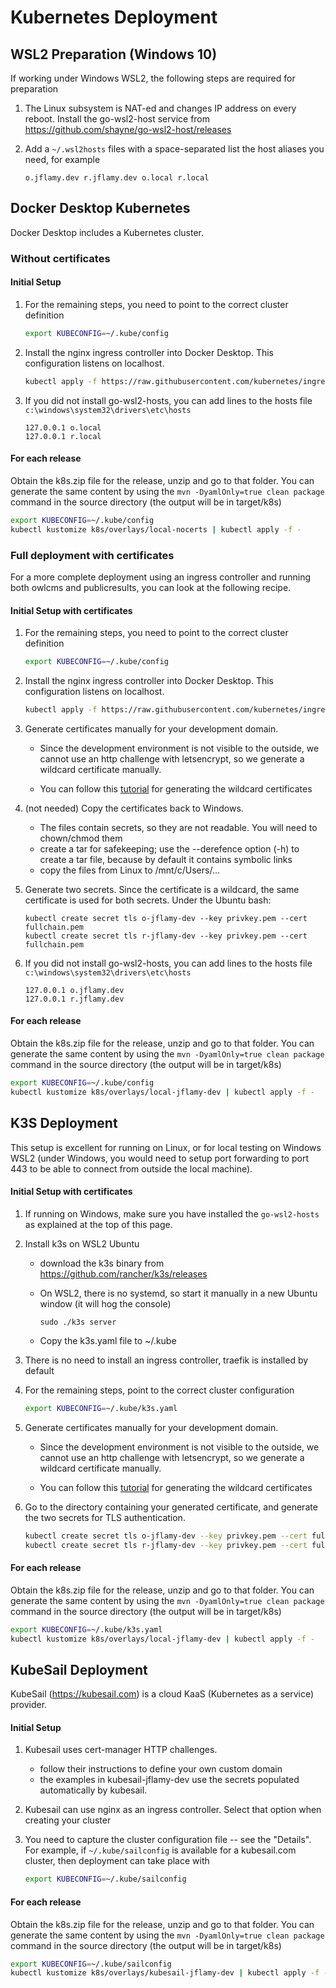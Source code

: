 # Kubernetes Deployment

## WSL2 Preparation (Windows 10)

If working under Windows WSL2, the following steps are required for preparation

1. The Linux subsystem is NAT-ed and changes IP address on every reboot.  Install the go-wsl2-host service from https://github.com/shayne/go-wsl2-host/releases

2. Add a `~/.wsl2hosts` files with a space-separated list the host aliases you need, for example

   ```
   o.jflamy.dev r.jflamy.dev o.local r.local
   ```

## Docker Desktop Kubernetes

Docker Desktop includes a Kubernetes cluster.

### Without certificates

#### Initial Setup

1. For the remaining steps, you need to point to the correct cluster definition

   ```bash
   export KUBECONFIG=~/.kube/config
   ```

2. Install the nginx ingress controller into Docker Desktop.  This configuration listens on localhost.

   ```bash
   kubectl apply -f https://raw.githubusercontent.com/kubernetes/ingress-nginx/controller-v0.34.1/deploy/static/provider/cloud/deploy.yaml
   ```

3. If you did not install go-wsl2-hosts, you can add lines to the hosts file `c:\windows\system32\drivers\etc\hosts`

   ```
   127.0.0.1 o.local
   127.0.0.1 r.local
   ```


#### For each release

Obtain the k8s.zip file for the release, unzip and go to that folder.  You can generate the same content by using the  `mvn -DyamlOnly=true clean package` command in the source directory (the output will be in target/k8s)

```bash
export KUBECONFIG=~/.kube/config
kubectl kustomize k8s/overlays/local-nocerts | kubectl apply -f -
```

### Full deployment with certificates

For a more complete deployment using an ingress controller and running both owlcms and publicresults, you can look at the following recipe.

#### Initial Setup with certificates

1. For the remaining steps, you need to point to the correct cluster definition

   ```bash
   export KUBECONFIG=~/.kube/config
   ```
   
2. Install the nginx ingress controller into Docker Desktop.  This configuration listens on localhost.

   ```bash
   kubectl apply -f https://raw.githubusercontent.com/kubernetes/ingress-nginx/controller-v0.34.1/deploy/static/provider/cloud/deploy.yaml
   ```

3. Generate certificates manually for your development domain. 

   - Since the development environment is not visible to the outside, we cannot use an http challenge with letsencrypt, so we generate a wildcard certificate manually.

   - You can follow this [tutorial](https://www.digitalocean.com/community/tutorials/how-to-acquire-a-let-s-encrypt-certificate-using-dns-validation-with-acme-dns-certbot-on-ubuntu-18-04) for generating the wildcard certificates

4. (not needed) Copy the certificates back to Windows. 

   - The files contain secrets, so they are not readable. You will need to chown/chmod them
   - create a tar for safekeeping; use the --derefence option (-h) to create a tar file, because by default it contains symbolic links 
   - copy the files from Linux to /mnt/c/Users/...

5. Generate two secrets. Since the certificate is a wildcard, the same certificate is used for both secrets. Under the Ubuntu bash:

   ```
   kubectl create secret tls o-jflamy-dev --key privkey.pem --cert fullchain.pem
   kubectl create secret tls r-jflamy-dev --key privkey.pem --cert fullchain.pem
   ```

6. If you did not install go-wsl2-hosts, you can add lines to the hosts file `c:\windows\system32\drivers\etc\hosts`

   ```
   127.0.0.1 o.jflamy.dev
   127.0.0.1 r.jflamy.dev
   ```

#### For each release

Obtain the k8s.zip file for the release, unzip and go to that folder.  You can generate the same content by using the  `mvn -DyamlOnly=true clean package` command in the source directory (the output will be in target/k8s)

```bash
export KUBECONFIG=~/.kube/config
kubectl kustomize k8s/overlays/local-jflamy-dev | kubectl apply -f -
```

## K3S Deployment

This setup is excellent for running on Linux, or for local testing on Windows WSL2 (under Windows, you would need to setup port forwarding to port 443 to be able to connect from outside the local machine). 

#### Initial Setup with certificates

1. If running on Windows, make sure you have installed the `go-wsl2-hosts` as explained at the top of this page.

2. Install k3s on WSL2 Ubuntu

   - download the k3s binary from https://github.com/rancher/k3s/releases

   - On WSL2, there is no systemd, so start it manually in a new Ubuntu window (it will hog the console)

     ```
     sudo ./k3s server
     ```

   - Copy the k3s.yaml file to ~/.kube

3. There is no need to install an ingress controller, traefik is installed by default

4. For the remaining steps, point to the correct cluster configuration

   ```bash
   export KUBECONFIG=~/.kube/k3s.yaml
   ```

5. Generate certificates manually for your development domain. 

   - Since the development environment is not visible to the outside, we cannot use an http challenge with letsencrypt, so we generate a wildcard certificate manually.

   - You can follow this [tutorial](https://www.digitalocean.com/community/tutorials/how-to-acquire-a-let-s-encrypt-certificate-using-dns-validation-with-acme-dns-certbot-on-ubuntu-18-04) for generating the wildcard certificates

6. Go to the directory containing your generated certificate, and generate the two secrets for TLS authentication.

   ```bash
   kubectl create secret tls o-jflamy-dev --key privkey.pem --cert fullchain.pem
   kubectl create secret tls r-jflamy-dev --key privkey.pem --cert fullchain.pem
   ```

#### For each release

Obtain the k8s.zip file for the release, unzip and go to that folder.  You can generate the same content by using the  `mvn -DyamlOnly=true clean package` command in the source directory (the output will be in target/k8s)

```bash
export KUBECONFIG=~/.kube/k3s.yaml
kubectl kustomize k8s/overlays/local-jflamy-dev | kubectl apply -f -
```

## KubeSail Deployment

KubeSail (https://kubesail.com) is a cloud KaaS (Kubernetes as a service) provider.

#### Initial Setup

1. Kubesail uses cert-manager HTTP challenges.
   - follow their instructions to define your own custom domain
   - the examples in kubesail-jflamy-dev use the secrets populated automatically by kubesail.
   
2. Kubesail can use nginx as an ingress controller.  Select that option when creating your cluster

3. You need to capture the cluster configuration file -- see the "Details".  For example, if `~/.kube/sailconfig` is available for a kubesail.com cluster, then deployment can take place with
   ```bash
   export KUBECONFIG=~/.kube/sailconfig
   ```


#### For each release

Obtain the k8s.zip file for the release, unzip and go to that folder.  You can generate the same content by using the  `mvn -DyamlOnly=true clean package` command in the source directory (the output will be in target/k8s)

```bash
export KUBECONFIG=~/.kube/sailconfig
kubectl kustomize k8s/overlays/kubesail-jflamy-dev | kubectl apply -f -
```